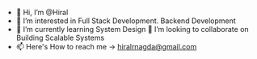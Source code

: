 - 👋 Hi, I’m @Hiral
- 👀 I’m interested in Full Stack Development. Backend Development
- 🌱 I’m currently learning System Design
💞️ I’m looking to collaborate on Building Scalable Systems
- 📫 Here's How to reach me -> hiralrnagda@gmail.com

<!---
hiralrnagda/hiralrnagda is a ✨ special ✨ repository because its `README.md` (this file) appears on your GitHub profile.
You can click the Preview link to take a look at your changes.
--->
